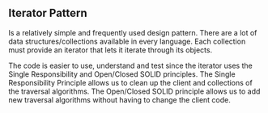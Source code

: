 ## Iterator Pattern 
Is a relatively simple and frequently used design pattern. There are a lot of data structures/collections available in every language. Each collection must provide an iterator that lets it iterate through its objects. 

The code is easier to use, understand and test since the iterator uses the Single Responsibility and Open/Closed SOLID principles. The Single Responsibility Principle allows us to clean up the client and collections of the traversal algorithms. The Open/Closed SOLID principle allows us to add new traversal algorithms without having to change the client code.